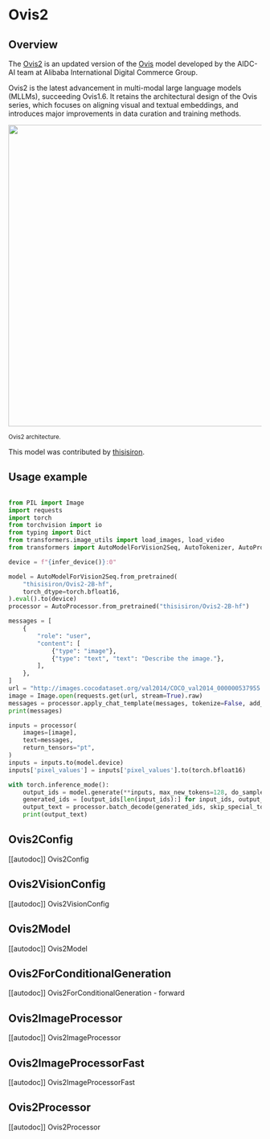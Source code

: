 <!--Copyright 2025 The HuggingFace Team. All rights reserved.

Licensed under the Apache License, Version 2.0 (the "License"); you may not use this file except in compliance with
the License. You may obtain a copy of the License at

http://www.apache.org/licenses/LICENSE-2.0

Unless required by applicable law or agreed to in writing, software distributed under the License is distributed on
an "AS IS" BASIS, WITHOUT WARRANTIES OR CONDITIONS OF ANY KIND, either express or implied. See the License for the
specific language governing permissions and limitations under the License.

⚠️ Note that this file is in Markdown but contain specific syntax for our doc-builder (similar to MDX) that may not be
rendered properly in your Markdown viewer.

-->

# Ovis2

## Overview

The [Ovis2](https://github.com/AIDC-AI/Ovis) is an updated version of the [Ovis](https://arxiv.org/abs/2405.20797) model developed by the AIDC-AI team at Alibaba International Digital Commerce Group. 

Ovis2 is the latest advancement in multi-modal large language models (MLLMs), succeeding Ovis1.6. It retains the architectural design of the Ovis series, which focuses on aligning visual and textual embeddings, and introduces major improvements in data curation and training methods.

<img src="https://cdn-uploads.huggingface.co/production/uploads/637aebed7ce76c3b834cea37/XB-vgzDL6FshrSNGyZvzc.png"  width="600">

<small> Ovis2 architecture.</small>

This model was contributed by [thisisiron](https://huggingface.co/thisisiron).

## Usage example

```python

from PIL import Image
import requests
import torch
from torchvision import io
from typing import Dict
from transformers.image_utils import load_images, load_video
from transformers import AutoModelForVision2Seq, AutoTokenizer, AutoProcessor, infer_device

device = f"{infer_device()}:0"

model = AutoModelForVision2Seq.from_pretrained(
    "thisisiron/Ovis2-2B-hf",
    torch_dtype=torch.bfloat16,
).eval().to(device)
processor = AutoProcessor.from_pretrained("thisisiron/Ovis2-2B-hf")

messages = [
    {
        "role": "user",
        "content": [
            {"type": "image"},
            {"type": "text", "text": "Describe the image."},
        ],
    },
]
url = "http://images.cocodataset.org/val2014/COCO_val2014_000000537955.jpg"
image = Image.open(requests.get(url, stream=True).raw)
messages = processor.apply_chat_template(messages, tokenize=False, add_generation_prompt=True)
print(messages)

inputs = processor(
    images=[image],
    text=messages,
    return_tensors="pt",
)
inputs = inputs.to(model.device)
inputs['pixel_values'] = inputs['pixel_values'].to(torch.bfloat16)

with torch.inference_mode():
    output_ids = model.generate(**inputs, max_new_tokens=128, do_sample=False)
    generated_ids = [output_ids[len(input_ids):] for input_ids, output_ids in zip(inputs.input_ids, output_ids)]
    output_text = processor.batch_decode(generated_ids, skip_special_tokens=True)
    print(output_text)
```

## Ovis2Config

[[autodoc]] Ovis2Config

## Ovis2VisionConfig

[[autodoc]] Ovis2VisionConfig

## Ovis2Model

[[autodoc]] Ovis2Model

## Ovis2ForConditionalGeneration

[[autodoc]] Ovis2ForConditionalGeneration
    - forward

## Ovis2ImageProcessor

[[autodoc]] Ovis2ImageProcessor

## Ovis2ImageProcessorFast

[[autodoc]] Ovis2ImageProcessorFast

## Ovis2Processor

[[autodoc]] Ovis2Processor
